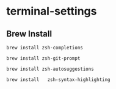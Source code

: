 # terminal-settings
## Brew Install

`brew install zsh-completions`

`brew install zsh-git-prompt`

`brew install zsh-autosuggestions`

`brew install	zsh-syntax-highlighting`

